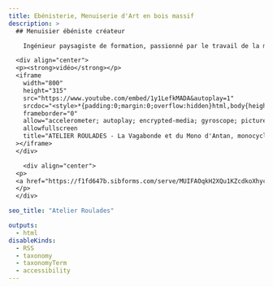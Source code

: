 ```yaml
---
title: Ebénisterie, Menuiserie d'Art en bois massif
description: >
  ## Menuisier ébéniste créateur

    Ingénieur paysagiste de formation, passionné par le travail de la matière, tout autant que par les paysages et les gens qui les font vivre, je décide en 2023 d’engager une reconversion professionnelle pour devenir menuisier-ébéniste créateur. L'**ATELIER ROULADES** voit le jour.

  <div align="center">
  <p><strong>vidéo</strong></p>
  <iframe
    width="800"
    height="315"
    src="https://www.youtube.com/embed/1y1LefkMADA&autoplay=1"
    srcdoc="<style>*{padding:0;margin:0;overflow:hidden}html,body{height:100%}img,span{position:absolute;width:100%;top:0;bottom:0;margin:auto}span{height:1.5em;text-align:center;font:48px/1.5 sans-serif;color:white;text-shadow:0 0 0.5em black}</style><a href=https://www.youtube.com/embed/1y1LefkMADA?autoplay=1><img src=https://img.youtube.com/vi/1y1LefkMADA/maxresdefault.jpg alt='ATELIER ROULADES - La Vagabonde et du Mono d'Antan, monocycle du charron en bois, qui roule tous les jours'><span>▶</span></a>"
    frameborder="0"
    allow="accelerometer; autoplay; encrypted-media; gyroscope; picture-in-picture"
    allowfullscreen
    title="ATELIER ROULADES - La Vagabonde et du Mono d'Antan, monocycle du charron en bois, qui roule tous les jours"
  ></iframe>
  </div>

    <div align="center">
  <p>
  <a href="https://f1fd647b.sibforms.com/serve/MUIFAOqkH2XQu1KZcdkoXhychCPuLZtPtwn9n4C2NYyfeC6pe0Hr2q1lc0i8_6LxjCPFec5YyIE9L5Wep7OOs2JE-EtQZIRjIkA9uMYyQZQRQxIU_z_pEyYhIwTxe2XxuuU1nfPn86ifv3bS0B17xOR6jLlj9bYTaAn8On3FdaxrpnPzmpYzBxEOkwd_741gzgbbv_k7dRe5Hjda">RECEVOIR LA NEWSLETTER</a>
  </p>
  </div>

seo_title: "Atelier Roulades"

outputs:
  - html
disableKinds:
  - RSS
  - taxonomy
  - taxonomyTerm
  - accessibility
---
```


